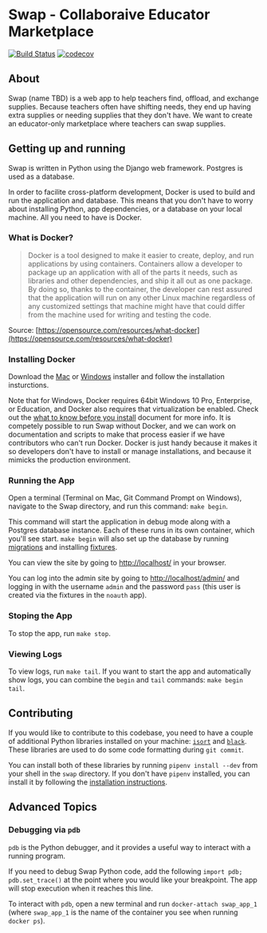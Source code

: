 Swap - Collaboraive Educator Marketplace
===============

[![Build Status](https://travis-ci.com/codeforkentuckiana/swap.svg?token=SpHpFMasorhC4oT8tCio&branch=master)](https://travis-ci.com/codeforkentuckiana/swap) [![codecov](https://codecov.io/gh/codeforkentuckiana/swap/branch/master/graph/badge.svg?token=0nA3LW7RQO)](https://codecov.io/gh/codeforkentuckiana/swap)

About
-----------------
Swap (name TBD) is a web app to help teachers find, offload, and exchange supplies. Because teachers often have shifting needs, they end up having extra supplies or needing supplies that they don't have. We want to create an educator-only marketplace where teachers can swap supplies.

Getting up and running
-----------------
Swap is written in Python using the Django web framework. Postgres is used as a database.

In order to facilite cross-platform development, Docker is used to build and run the application and database. This means that you don't have to worry about installing Python, app dependencies, or a database on your local machine. All you need to have is Docker.

### What is Docker?
> Docker is a tool designed to make it easier to create, deploy, and run applications by using containers. Containers allow a developer to package up an application with all of the parts it needs, such as libraries and other dependencies, and ship it all out as one package. By doing so, thanks to the container, the developer can rest assured that the application will run on any other Linux machine regardless of any customized settings that machine might have that could differ from the machine used for writing and testing the code.
 
Source: [https://opensource.com/resources/what-docker](https://opensource.com/resources/what-docker)

### Installing Docker
Download the [Mac](https://store.docker.com/editions/community/docker-ce-desktop-mac) or [Windows](https://store.docker.com/editions/community/docker-ce-desktop-windows) installer and follow the installation insturctions.

Note that for Windows, Docker requires 64bit Windows 10 Pro, Enterprise, or Education, and Docker also requires that virtualization be enabled. Check out the [what to know before you install](https://docs.docker.com/docker-for-windows/install/#what-to-know-before-you-install) document for more info. It is competely possible to run Swap without Docker, and we can work on documentation and scripts to make that process easier if we have contributors who can't run Docker. Docker is just handy because it makes it so developers don't have to install or manage installations, and because it mimicks the production environment.

### Running the App
Open a terminal (Terminal on Mac, Git Command Prompt on Windows), navigate to the Swap directory, and run this command: `make begin`.

This command will start the application in debug mode along with a Postgres database instance. Each of these runs in its own container, which you'll see start. `make begin` will also set up the database by running [migrations](https://docs.djangoproject.com/en/2.1/topics/migrations/) and installing [fixtures](https://docs.djangoproject.com/en/2.1/howto/initial-data/#providing-data-with-fixtures).

You can view the site by going to [http://localhost/](http://localhost/) in your browser.

You can log into the admin site by going to [http://localhost/admin/](http://localhost/admin/) and logging in with the username `admin` and the password `pass` (this user is created via the fixtures in the `noauth` app).

### Stoping the App
To stop the app, run `make stop`.

### Viewing Logs
To view logs, run `make tail`.
If you want to start the app and automatically show logs, you can combine the `begin` and `tail` commands: `make begin tail`.

Contributing
-----------------
If you would like to contribute to this codebase, you need to have a couple of additional Python libraries installed on your machine: [`isort`](https://pypi.org/project/isort/) and [`black`](https://github.com/ambv/black). These libraries are used to do some code formatting during `git commit`.

You can install both of these libraries by running `pipenv install --dev` from your shell in the `swap` directory. If you don't have `pipenv` installed, you can install it by following the [installation instructions](https://pipenv.readthedocs.io/en/latest/#install-pipenv-today).

Advanced Topics
-----------------
### Debugging via `pdb`
`pdb` is the Python debugger, and it provides a useful way to interact with a running program.

If you need to debug Swap Python code, add the following `import pdb; pdb.set_trace()` at the point where you would like your breakpoint. The app will stop execution when it reaches this line.

To interact with `pdb`, open a new terminal and run `docker-attach swap_app_1` (where `swap_app_1` is the name of the container you see when running `docker ps`).
